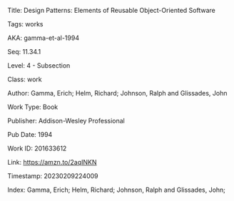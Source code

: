 Title:  Design Patterns: Elements of Reusable Object-Oriented Software

Tags:   works

AKA:    gamma-et-al-1994

Seq:    11.34.1

Level:  4 - Subsection

Class:  work

Author: Gamma, Erich; Helm, Richard; Johnson, Ralph and Glissades, John

Work Type: Book

Publisher: Addison-Wesley Professional

Pub Date: 1994

Work ID: 201633612

Link:   https://amzn.to/2aqINKN

Timestamp: 20230209224009

Index:  Gamma, Erich; Helm, Richard; Johnson, Ralph and Glissades, John; 
